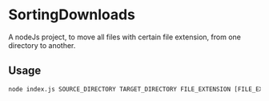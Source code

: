 # SortingDownloads

A nodeJs project, to move all files with certain file extension, from one directory to another.


## Usage

```bash
node index.js SOURCE_DIRECTORY TARGET_DIRECTORY FILE_EXTENSION [FILE_EXTENSION_1 FILE_EXTENSION_2 ...]
```